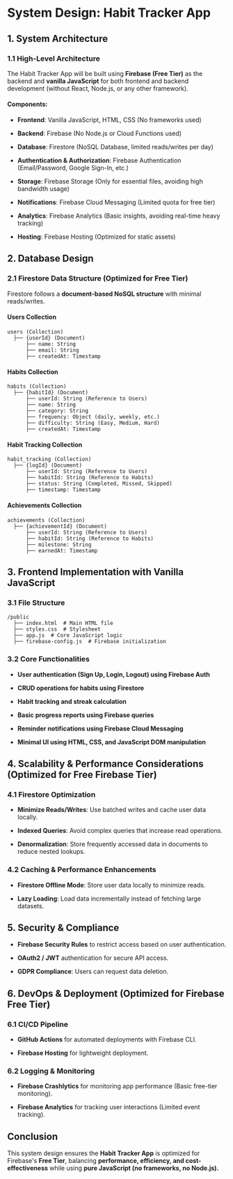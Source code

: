 # **System Design: Habit Tracker App**

## **1. System Architecture**

### **1.1 High-Level Architecture**

The Habit Tracker App will be built using **Firebase (Free Tier)** as the backend and **vanilla JavaScript** for both frontend and backend development (without React, Node.js, or any other framework).

#### **Components:**

- **Frontend**: Vanilla JavaScript, HTML, CSS (No frameworks used)
    
- **Backend**: Firebase (No Node.js or Cloud Functions used)
    
- **Database**: Firestore (NoSQL Database, limited reads/writes per day)
    
- **Authentication & Authorization**: Firebase Authentication (Email/Password, Google Sign-In, etc.)
    
- **Storage**: Firebase Storage (Only for essential files, avoiding high bandwidth usage)
    
- **Notifications**: Firebase Cloud Messaging (Limited quota for free tier)
    
- **Analytics**: Firebase Analytics (Basic insights, avoiding real-time heavy tracking)
    
- **Hosting**: Firebase Hosting (Optimized for static assets)
    

## **2. Database Design**

### **2.1 Firestore Data Structure (Optimized for Free Tier)**

Firestore follows a **document-based NoSQL structure** with minimal reads/writes.

#### **Users Collection**

```
users (Collection)
  ├── {userId} (Document)
      ├── name: String
      ├── email: String
      ├── createdAt: Timestamp
```

#### **Habits Collection**

```
habits (Collection)
  ├── {habitId} (Document)
      ├── userId: String (Reference to Users)
      ├── name: String
      ├── category: String
      ├── frequency: Object (daily, weekly, etc.)
      ├── difficulty: String (Easy, Medium, Hard)
      ├── createdAt: Timestamp
```

#### **Habit Tracking Collection**

```
habit_tracking (Collection)
  ├── {logId} (Document)
      ├── userId: String (Reference to Users)
      ├── habitId: String (Reference to Habits)
      ├── status: String (Completed, Missed, Skipped)
      ├── timestamp: Timestamp
```

#### **Achievements Collection**

```
achievements (Collection)
  ├── {achievementId} (Document)
      ├── userId: String (Reference to Users)
      ├── habitId: String (Reference to Habits)
      ├── milestone: String
      ├── earnedAt: Timestamp
```

## **3. Frontend Implementation with Vanilla JavaScript**

### **3.1 File Structure**

```
/public
  ├── index.html  # Main HTML file
  ├── styles.css  # Stylesheet
  ├── app.js  # Core JavaScript logic
  ├── firebase-config.js  # Firebase initialization
```

### **3.2 Core Functionalities**

- **User authentication (Sign Up, Login, Logout) using Firebase Auth**
    
- **CRUD operations for habits using Firestore**
    
- **Habit tracking and streak calculation**
    
- **Basic progress reports using Firebase queries**
    
- **Reminder notifications using Firebase Cloud Messaging**
    
- **Minimal UI using HTML, CSS, and JavaScript DOM manipulation**
    

## **4. Scalability & Performance Considerations (Optimized for Free Firebase Tier)**

### **4.1 Firestore Optimization**

- **Minimize Reads/Writes**: Use batched writes and cache user data locally.
    
- **Indexed Queries**: Avoid complex queries that increase read operations.
    
- **Denormalization**: Store frequently accessed data in documents to reduce nested lookups.
    

### **4.2 Caching & Performance Enhancements**

- **Firestore Offline Mode**: Store user data locally to minimize reads.
    
- **Lazy Loading**: Load data incrementally instead of fetching large datasets.
    

## **5. Security & Compliance**

- **Firebase Security Rules** to restrict access based on user authentication.
    
- **OAuth2 / JWT** authentication for secure API access.
    
- **GDPR Compliance**: Users can request data deletion.
    

## **6. DevOps & Deployment (Optimized for Firebase Free Tier)**

### **6.1 CI/CD Pipeline**

- **GitHub Actions** for automated deployments with Firebase CLI.
    
- **Firebase Hosting** for lightweight deployment.
    

### **6.2 Logging & Monitoring**

- **Firebase Crashlytics** for monitoring app performance (Basic free-tier monitoring).
    
- **Firebase Analytics** for tracking user interactions (Limited event tracking).
    

## **Conclusion**

This system design ensures the **Habit Tracker App** is optimized for Firebase's **Free Tier**, balancing **performance, efficiency, and cost-effectiveness** while using **pure JavaScript (no frameworks, no Node.js).**
